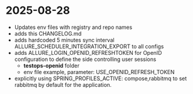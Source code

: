 # 2025-08-28

- Updates env files with registry and repo names
- adds this CHANGELOG.md
- adds hardcoded 5 minutes sync interval ALLURE_SCHEDULER_INTEGRATION_EXPORT to all configs
- adds ALLURE_LOGIN_OPENID_REFRESHTOKEN for OpenID configuration to define the side controlling user sessions
  - **testops-openid** folder
  - env file example, parameter: USE_OPENID_REFRESH_TOKEN
- explicitly using SPRING_PROFILES_ACTIVE: compose,rabbitmq to set rabbitmq by default for the application.